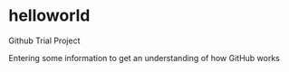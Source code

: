 # helloworld
Github Trial Project

Entering some information to get an understanding of how GitHub works
